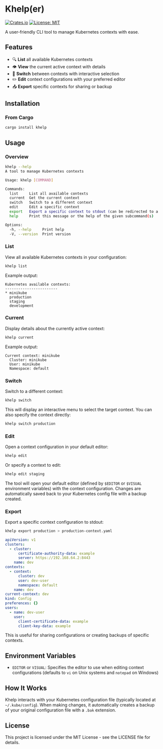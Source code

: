 # Khelp(er)

[![Crates.io](https://img.shields.io/crates/v/khelp.svg)](https://crates.io/crates/khelp)
[![License: MIT](https://img.shields.io/badge/License-MIT-yellow.svg)](https://opensource.org/licenses/MIT)

A user-friendly CLI tool to manage Kubernetes contexts with ease.

## Features

- 🔍 **List** all available Kubernetes contexts
- 👁️ **View** the current active context with details
- 🔄 **Switch** between contexts with interactive selection
- ✏️ **Edit** context configurations with your preferred editor
- 📤 **Export** specific contexts for sharing or backup

## Installation

### From Cargo

```bash
cargo install khelp
```

## Usage

### Overview

```sh
khelp --help
A tool to manage Kubernetes contexts

Usage: khelp [COMMAND]

Commands:
  list     List all available contexts
  current  Get the current context
  switch   Switch to a different context
  edit     Edit a specific context
  export   Export a specific context to stdout (can be redirected to a file)
  help     Print this message or the help of the given subcommand(s)

Options:
  -h, --help     Print help
  -V, --version  Print version
```

### List

View all available Kubernetes contexts in your configuration:

```bash
khelp list
```

Example output:

```
Kubernetes available contexts:
------------------------
* minikube
  production
  staging
  development
```

### Current

Display details about the currently active context:

```bash
khelp current
```

Example output:

```
Current context: minikube
  Cluster: minikube
  User: minikube
  Namespace: default
```

### Switch

Switch to a different context:

```bash
khelp switch
```

This will display an interactive menu to select the target context. You can also specify the context directly:

```bash
khelp switch production
```

### Edit

Open a context configuration in your default editor:

```bash
khelp edit
```

Or specify a context to edit:

```bash
khelp edit staging
```

The tool will open your default editor (defined by `$EDITOR` or `$VISUAL` environment variables) with the context configuration. Changes are automatically saved back to your Kubernetes config file with a backup created.

### Export

Export a specific context configuration to stdout:

```bash
khelp export production > production-context.yaml
```

```yaml
apiVersion: v1
clusters:
  - cluster:
      certificate-authority-data: example
      server: https://192.168.64.2:8443
    name: dev
contexts:
  - context:
      cluster: dev
      user: dev-user
      namespace: default
    name: dev
current-context: dev
kind: Config
preferences: {}
users:
  - name: dev-user
    user:
      client-certificate-data: example
      client-key-data: example
```

This is useful for sharing configurations or creating backups of specific contexts.

## Environment Variables

- `EDITOR` or `VISUAL`: Specifies the editor to use when editing context configurations (defaults to `vi` on Unix systems and `notepad` on Windows)

## How It Works

Khelp interacts with your Kubernetes configuration file (typically located at `~/.kube/config`). When making changes, it automatically creates a backup of your original configuration file with a `.bak` extension.

## License

This project is licensed under the MIT License - see the LICENSE file for details.
